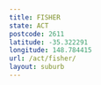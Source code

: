 ```yaml
---
title: FISHER
state: ACT
postcode: 2611
latitude: -35.322291
longitude: 148.784415
url: /act/fisher/
layout: suburb
---
```

